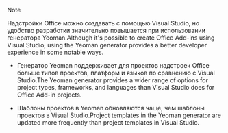 > [!NOTE]
> <span data-ttu-id="d40c1-101">Надстройки Office можно создавать с помощью Visual Studio, но удобство разработки значительно повышается при использовании генератора Yeoman.</span><span class="sxs-lookup"><span data-stu-id="d40c1-101">Although it's possible to create Office Add-ins using Visual Studio, using the Yeoman generator provides a better developer experience in some notable ways.</span></span>
> 
> * <span data-ttu-id="d40c1-102">Генератор Yeoman поддерживает для проектов надстроек Office больше типов проектов, платформ и языков по сравнению с Visual Studio.</span><span class="sxs-lookup"><span data-stu-id="d40c1-102">The Yeoman generator provides a wider range of options for project types, frameworks, and languages than Visual Studio does for Office Add-in projects.</span></span>
> 
> * <span data-ttu-id="d40c1-103">Шаблоны проектов в Yeoman обновляются чаще, чем шаблоны проектов в Visual Studio.</span><span class="sxs-lookup"><span data-stu-id="d40c1-103">Project templates in the Yeoman generator are updated more frequently than project templates in Visual Studio.</span></span>